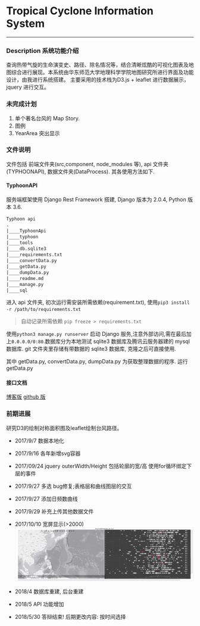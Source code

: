 # Tropical Cyclone Information System
____

### Description  系统功能介绍
查询热带气旋的生命演变史、路径、除名情况等，结合清晰炫酷的可视化图表及地图综合进行展现。本系统由华东师范大学地理科学学院地图研究所进行界面及功能设计，由我进行系统搭建。
主要采用的技术栈为D3.js + leaflet 进行数据展示，jquery 进行交互。

### 未完成计划
1. 单个著名台风的 Map Story.
2. 图例
3. YearArea 突出显示

### 文件说明
文件包括 前端文件夹(src,component, node_modules 等), api 文件夹(TYPHOONAPI), 数据文件夹(DataProcess).
其各使用方法如下.

#### TyphoonAPI
服务端框架使用 Django Rest Framework 搭建, Django 版本为 2.0.4, Python 版本 3.6.
``` tree
Typhoon api
.
|____TyphoonApi
|____typhoon
|____tools
|____db.sqlite3
|____requirements.txt
|____convertData.py
|____getData.py
|____dumpData.py
|____readme.md
|____manage.py
|____sql
```
进入 api 文件夹, 初次运行需安装所需依赖(requirement.txt), 使用`pip3 install -r /path/to/requirements.txt` 

> 自动记录所需依赖 `pip freeze > requirements.txt`

使用` python3 manage.py runserver ` 启动 Django 服务,注意外部访问,需在最后加上` 0.0.0.0/0:80 `.数据库分为本地测试 sqlite3 数据库及腾讯云服务器建的 mysql 数据库. git 文件夹里存储有带数据的 sqlite3 数据库, 克隆之后可直接使用.

其中 getData.py, convertData.py, dumpData.py 为获取整理数据的程序. 运行 getData.py 

#### 接口文档
[博客版](https://blog.dubheee.com/201805/typhoon-api-%E5%9F%BA%E4%BA%8E-api-dubheee-cn-%E7%9A%84-api-%E8%AF%B4%E6%98%8E%E6%96%87%E6%A1%A3/)
[github 版](https://github.com/ZhangDubhe/Tropical-Cyclone-Information-System/tree/master/TyphoonApi)

### 前期进展
研究D3的绘制对称面积图及leaflet绘制台风路径。

-   2017/9/7 
数据本地化

-    2017/9/16 
各年新增svg容器

-   2017/09/24
jquery outerWidth/Height 包括轮廓的宽/高
使用for循环绑定下层的事件

-   2017/9/27 
多选 bug修复;表格层和曲线图层的交互


-   2017/9/27 
添加日频数曲线

-   2017/9/29 
补充上传其他数据文件


-   2017/10/10
宽屏显示(>2000)
![宽屏状态](./src/images/preview-wide.png)

-   2018/4
数据库重建, 后台重建

-   2018/5
API 功能增加

-   2018/5/30
答辩结束! 后期更改内容: 按时间选择